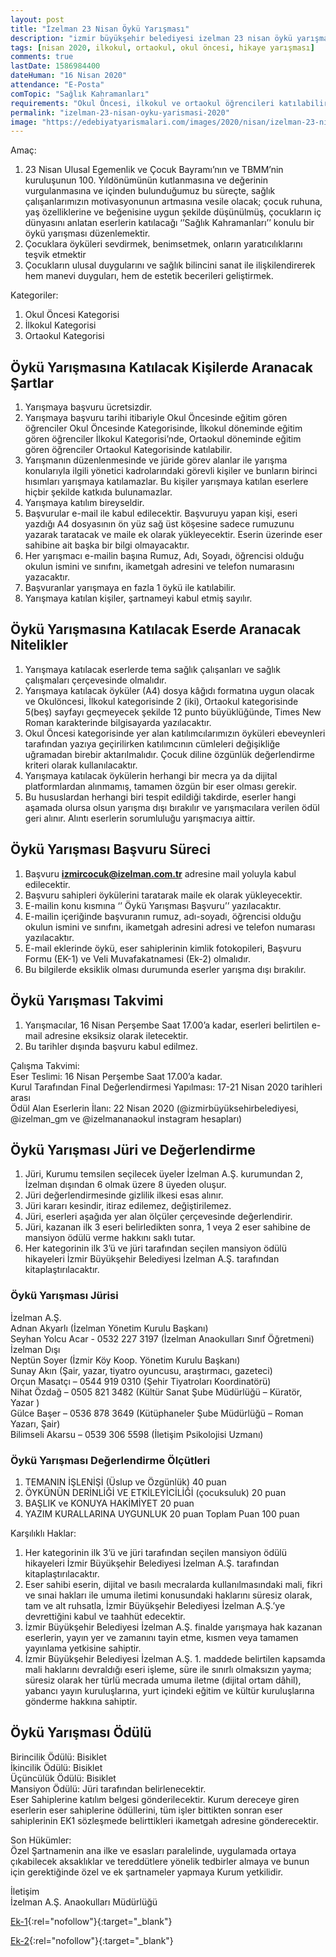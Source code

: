 ```yaml
---
layout: post
title: "İzelman 23 Nisan Öykü Yarışması"
description: "izmir büyükşehir belediyesi izelman 23 nisan öykü yarışması"
tags: [nisan 2020, ilkokul, ortaokul, okul öncesi, hikaye yarışması]
comments: true
lastDate: 1586984400    
dateHuman: "16 Nisan 2020" 
attendance: "E-Posta"
comTopic: "Sağlık Kahramanları"
requirements: "Okul Öncesi, ilkokul ve ortaokul öğrencileri katılabilir"
permalink: "izelman-23-nisan-oyku-yarismasi-2020"
image: "https://edebiyatyarismalari.com/images/2020/nisan/izelman-23-nisan-oyku-yarismasi.jpg"
---
```


Amaç:  
1. 23 Nisan Ulusal Egemenlik ve Çocuk Bayramı’nın ve TBMM’nin kuruluşunun 100. Yıldönümünün kutlanmasına ve değerinin vurgulanmasına ve içinden bulunduğumuz bu süreçte, sağlık çalışanlarımızın motivasyonunun artmasına vesile olacak; çocuk ruhuna, yaş özelliklerine ve beğenisine uygun şekilde düşünülmüş, çocukların iç dünyasını anlatan eserlerin katılacağı ‘’Sağlık Kahramanları’’ konulu bir öykü yarışması düzenlemektir.
2. Çocuklara öyküleri sevdirmek, benimsetmek, onların yaratıcılıklarını teşvik etmektir
3. Çocukların ulusal duygularını ve sağlık bilincini sanat ile ilişkilendirerek hem manevi duyguları, hem de estetik becerileri geliştirmek.  

Kategoriler:  
1. Okul Öncesi Kategorisi
2. İlkokul Kategorisi
3. Ortaokul Kategorisi

## Öykü Yarışmasına Katılacak Kişilerde Aranacak Şartlar
1. Yarışmaya başvuru ücretsizdir.
2. Yarışmaya başvuru tarihi itibariyle Okul Öncesinde eğitim gören öğrenciler Okul Öncesinde Kategorisinde, İlkokul döneminde eğitim gören öğrenciler İlkokul Kategorisi’nde, Ortaokul döneminde eğitim gören öğrenciler Ortaokul Kategorisinde katılabilir.
3. Yarışmanın düzenlenmesinde ve jüride görev alanlar ile yarışma konularıyla ilgili yönetici kadrolarındaki görevli kişiler ve bunların birinci hısımları yarışmaya katılamazlar. Bu kişiler yarışmaya katılan eserlere hiçbir şekilde katkıda bulunamazlar.
4. Yarışmaya katılım bireyseldir.
5. Başvurular e-mail ile kabul edilecektir. Başvuruyu yapan kişi, eseri yazdığı A4 dosyasının ön yüz sağ üst köşesine sadece rumuzunu yazarak taratacak ve maile ek olarak yükleyecektir. Eserin üzerinde eser sahibine ait başka bir bilgi olmayacaktır.
6. Her yarışmacı e-mailin başına Rumuz, Adı, Soyadı, öğrencisi olduğu okulun ismini ve sınıfını, ikametgah adresini ve telefon numarasını yazacaktır.
7. Başvuranlar yarışmaya en fazla 1 öykü ile katılabilir.
8. Yarışmaya katılan kişiler, şartnameyi kabul etmiş sayılır.

## Öykü Yarışmasına Katılacak Eserde Aranacak Nitelikler
1. Yarışmaya katılacak eserlerde tema sağlık çalışanları ve sağlık çalışmaları çerçevesinde olmalıdır.
2. Yarışmaya katılacak öyküler (A4) dosya kâğıdı formatına uygun olacak ve Okulöncesi, İlkokul kategorisinde 2 (iki), Ortaokul kategorisinde 5(beş) sayfayı geçmeyecek şekilde 12 punto büyüklüğünde, Times New Roman karakterinde bilgisayarda yazılacaktır.
3. Okul Öncesi kategorisinde yer alan katılımcılarımızın öyküleri ebeveynleri tarafından yazıya geçirilirken katılımcının cümleleri değişikliğe uğramadan birebir aktarılmalıdır. Çocuk diline özgünlük değerlendirme kriteri olarak kullanılacaktır.
4. Yarışmaya katılacak öykülerin herhangi bir mecra ya da dijital platformlardan alınmamış, tamamen özgün bir eser olması gerekir.
5. Bu hususlardan herhangi biri tespit edildiği takdirde, eserler hangi aşamada olursa olsun yarışma dışı bırakılır ve yarışmacılara verilen ödül geri alınır. Alıntı eserlerin sorumluluğu yarışmacıya aittir.

## Öykü Yarışması Başvuru Süreci
1. Başvuru **izmircocuk@izelman.com.tr** adresine mail yoluyla kabul edilecektir.
2. Başvuru sahipleri öykülerini taratarak maile ek olarak yükleyecektir.
3. E-mailin konu kısmına ‘’ Öykü Yarışması Başvuru’’ yazılacaktır.
4. E-mailin içeriğinde başvuranın rumuz, adı-soyadı, öğrencisi olduğu okulun ismini ve sınıfını, ikametgah adresini adresi ve telefon numarası yazılacaktır.
5. E-mail eklerinde öykü, eser sahiplerinin kimlik fotokopileri, Başvuru Formu (EK-1) ve Veli Muvafakatnamesi (Ek-2) olmalıdır.
6. Bu bilgilerde eksiklik olması durumunda eserler yarışma dışı bırakılır. 

## Öykü Yarışması Takvimi
1. Yarışmacılar, 16 Nisan Perşembe Saat 17.00’a kadar, eserleri belirtilen e-mail adresine eksiksiz olarak iletecektir.
2. Bu tarihler dışında başvuru kabul edilmez.

Çalışma Takvimi:  
Eser Teslimi: 16 Nisan Perşembe Saat 17.00’a kadar.  
Kurul Tarafından Final Değerlendirmesi Yapılması: 17-21 Nisan 2020 tarihleri arası  
Ödül Alan Eserlerin İlanı: 22 Nisan 2020 (@izmirbüyüksehirbelediyesi, @izelman_gm ve @izelmananaokul instagram hesapları)  

## Öykü Yarışması Jüri ve Değerlendirme
1. Jüri, Kurumu temsilen seçilecek üyeler İzelman A.Ş. kurumundan 2, İzelman dışından 6 olmak üzere 8 üyeden oluşur.
2. Jüri değerlendirmesinde gizlilik ilkesi esas alınır.
3. Jüri kararı kesindir, itiraz edilemez, değiştirilemez.
4. Jüri, eserleri aşağıda yer alan ölçüler çerçevesinde değerlendirir.
5. Jüri, kazanan ilk 3 eseri belirledikten sonra, 1 veya 2 eser sahibine de mansiyon ödülü verme hakkını saklı tutar.
6. Her kategorinin ilk 3’ü ve jüri tarafından seçilen mansiyon ödülü hikayeleri İzmir Büyükşehir Belediyesi İzelman A.Ş. tarafından kitaplaştırılacaktır.

### Öykü Yarışması Jürisi
İzelman A.Ş.  
Adnan Akyarlı (İzelman Yönetim Kurulu Başkanı)  
Seyhan Yolcu Acar - 0532 227 3197 (İzelman Anaokulları Sınıf Öğretmeni)  
İzelman Dışı  
Neptün Soyer (İzmir Köy Koop. Yönetim Kurulu Başkanı)  
Sunay Akın (Şair, yazar, tiyatro oyuncusu, araştırmacı, gazeteci)  
Orçun Masatçı – 0544 919 0310 (Şehir Tiyatroları Koordinatörü)  
Nihat Özdağ – 0505 821 3482 (Kültür Sanat Şube Müdürlüğü – Küratör, Yazar )  
Gülce Başer – 0536 878 3649 (Kütüphaneler Şube Müdürlüğü – Roman Yazarı, Şair)  
Bilimseli Akarsu – 0539 306 5598 (İletişim Psikolojisi Uzmanı)  

### Öykü Yarışması Değerlendirme Ölçütleri
1. TEMANIN İŞLENİŞİ (Üslup ve Özgünlük) 40 puan
2. ÖYKÜNÜN DERİNLİĞİ VE ETKİLEYİCİLİĞİ (çocuksuluk) 20 puan
3. BAŞLIK ve KONUYA HAKİMİYET 20 puan
4. YAZIM KURALLARINA UYGUNLUK 20 puan
Toplam Puan 100 puan

Karşılıklı Haklar:  
1. Her kategorinin ilk 3’ü ve jüri tarafından seçilen mansiyon ödülü hikayeleri İzmir Büyükşehir Belediyesi İzelman A.Ş. tarafından kitaplaştırılacaktır.
2. Eser sahibi eserin, dijital ve basılı mecralarda kullanılmasındaki mali, fikri ve sınai hakları ile umuma iletimi konusundaki haklarını süresiz olarak, tam ve alt ruhsatla, İzmir Büyükşehir Belediyesi İzelman A.Ş.’ye devrettiğini kabul ve taahhüt edecektir.
3. İzmir Büyükşehir Belediyesi İzelman A.Ş. finalde yarışmaya hak kazanan eserlerin, yayın yer ve zamanını tayin etme, kısmen veya tamamen yayınlama yetkisine sahiptir.
4. İzmir Büyükşehir Belediyesi İzelman A.Ş. 1. maddede belirtilen kapsamda mali haklarını devraldığı eseri işleme, süre ile sınırlı olmaksızın yayma; süresiz olarak her türlü mecrada umuma iletme (dijital ortam dâhil), yabancı yayın kuruluşlarına, yurt içindeki eğitim ve kültür kuruluşlarına gönderme hakkına sahiptir.

## Öykü Yarışması Ödülü
Birincilik Ödülü: Bisiklet  
İkincilik Ödülü: Bisiklet  
Üçüncülük Ödülü: Bisiklet  
Mansiyon Ödülü: Jüri tarafından belirlenecektir.  
Eser Sahiplerine katılım belgesi gönderilecektir. Kurum dereceye giren eserlerin eser sahiplerine ödüllerini, tüm işler bittikten sonran eser sahiplerinin EK1 sözleşmede belirttikleri ikametgah adresine gönderecektir.  

Son Hükümler:  
Özel Şartnamenin ana ilke ve esasları paralelinde, uygulamada ortaya çıkabilecek aksaklıklar ve tereddütlere yönelik tedbirler almaya ve bunun için gerektiğinde özel ve ek şartnameler yapmaya Kurum yetkilidir.  

İletişim  
İzelman A.Ş. Anaokulları Müdürlüğü 

[Ek-1](https://firebasestorage.googleapis.com/v0/b/edebiyat-yarismalari.appspot.com/o/23-nisan-oyku-yarismasi-ek-1.pdf?alt=media&token=07d8b718-9277-4a19-9c5e-fae462bf1c09){:rel="nofollow"}{:target="_blank"}

[Ek-2](https://firebasestorage.googleapis.com/v0/b/edebiyat-yarismalari.appspot.com/o/23-nisan-oyku-yarismasi-ek-2.pdf?alt=media&token=6fc67eb9-2dff-418b-9332-0aedb8ace793){:rel="nofollow"}{:target="_blank"}


